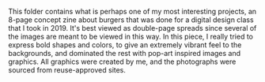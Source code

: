 This folder contains what is perhaps one of my most interesting projects, an 8-page concept zine about burgers that was done for a digital design class that I took in 2019. It's best viewed as double-page spreads since several of the images are meant to be viewed in this way. In this piece, I really tried to express bold shapes and colors, to give an extremely vibrant feel to the backgrounds, and dominated the rest with pop-art inspired images and graphics. All graphics were created by me, and the photographs were sourced from reuse-approved sites.